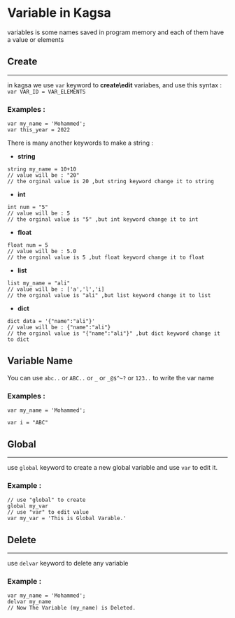 # Variable in Kagsa
variables is some names saved in program memory and each of them have a value or elements
## Create
***
in kagsa we use `var` keyword to **create\edit** variabes, and use this syntax :<br>
`var VAR_ID = VAR_ELEMENTS`

### Examples :
```
var my_name = 'Mohammed';
var this_year = 2022
```
There is many another keywords to make a string :
- **string**

```
string my_name = 10+10
// value will be : "20"
// the orginal value is 20 ,but string keyword change it to string
```
- **int**

```
int num = "5"
// value will be : 5
// the orginal value is "5" ,but int keyword change it to int
```
- **float**

```
float num = 5
// value will be : 5.0
// the orginal value is 5 ,but float keyword change it to float
```
- **list**

```
list my_name = "ali"
// value will be : ['a','l','i]
// the orginal value is "ali" ,but list keyword change it to list
```
- **dict**

```
dict data = '{"name":"ali"}'
// value will be : {"name":"ali"}
// the orginal value is "{"name":"ali"}" ,but dict keyword change it to dict
```


## Variable Name
You can use `abc..` or `ABC..` or `_` or `_@$^~?` or `123..` to write the var name<br>
### Examples :
```
var my_name = 'Mohammed';
```
```
var i = "ABC"
```

## Global
***
use `global` keyword to create a new global variable and use `var` to edit it.
### Example :
```
// use "global" to create
global my_var
// use "var" to edit value
var my_var = 'This is Global Varable.'
```

## Delete
***
use `delvar` keyword to delete any variable
### Example :
```
var my_name = 'Mohammed';
delvar my_name
// Now The Variable (my_name) is Deleted.
```